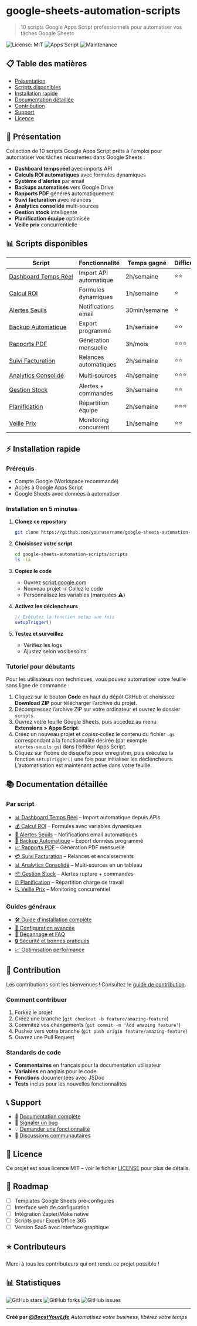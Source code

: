 # google-sheets-automation-scripts

> 10 scripts Google Apps Script professionnels pour automatiser vos tâches Google Sheets

![License: MIT](https://img.shields.io/badge/License-MIT-yellow.svg)
![Apps Script](https://img.shields.io/badge/Apps%20Script-Ready-blue.svg)
![Maintenance](https://img.shields.io/badge/Maintained%3F-yes-green.svg)

## 📋 Table des matières

- [Présentation](#présentation)
- [Scripts disponibles](#scripts-disponibles)
- [Installation rapide](#installation-rapide)
- [Documentation détaillée](#documentation-détaillée)
- [Contribution](#contribution)
- [Support](#support)
- [Licence](#licence)

## 🚀 Présentation

Collection de 10 scripts Google Apps Script prêts à l'emploi pour automatiser vos tâches récurrentes dans Google Sheets :

- **Dashboard temps réel** avec imports API
- **Calculs ROI automatiques** avec formules dynamiques
- **Système d'alertes** par email
- **Backups automatisés** vers Google Drive
- **Rapports PDF** générés automatiquement
- **Suivi facturation** avec relances
- **Analytics consolidé** multi‑sources
- **Gestion stock** intelligente
- **Planification équipe** optimisée
- **Veille prix** concurrentielle

## 📊 Scripts disponibles

| Script | Fonctionnalité | Temps gagné | Difficulté |
|-------|---------------|-------------|------------|
| [Dashboard Temps Réel](./scripts/dashboard-temps-reel.gs) | Import API automatique | 2h/semaine | ⭐⭐ |
| [Calcul ROI](./scripts/calcul-roi.gs) | Formules dynamiques | 1h/semaine | ⭐ |
| [Alertes Seuils](./scripts/alertes-seuils.gs) | Notifications email | 30min/semaine | ⭐ |
| [Backup Automatique](./scripts/backup-automatique.gs) | Export programmé | 1h/semaine | ⭐⭐ |
| [Rapports PDF](./scripts/rapports-pdf.gs) | Génération mensuelle | 3h/mois | ⭐⭐⭐ |
| [Suivi Facturation](./scripts/suivi-facturation.gs) | Relances automatiques | 2h/semaine | ⭐⭐ |
| [Analytics Consolidé](./scripts/analytics-consolide.gs) | Multi‑sources | 4h/semaine | ⭐⭐⭐ |
| [Gestion Stock](./scripts/gestion-stock.gs) | Alertes + commandes | 3h/semaine | ⭐⭐ |
| [Planification](./scripts/planification.gs) | Répartition équipe | 2h/semaine | ⭐⭐⭐ |
| [Veille Prix](./scripts/veille-prix.gs) | Monitoring concurrent | 1h/semaine | ⭐⭐ |

## ⚡ Installation rapide

### Prérequis

- Compte Google (Workspace recommandé)
- Accès à Google Apps Script
- Google Sheets avec données à automatiser

### Installation en 5 minutes

1. **Clonez ce repository**

   ```bash
   git clone https://github.com/yourusername/google-sheets-automation-scripts.git
   ```

2. **Choisissez votre script**

   ```bash
   cd google-sheets-automation-scripts/scripts
   ls -la
   ```

3. **Copiez le code**
   
   - Ouvrez [script.google.com](https://script.google.com)
   - Nouveau projet → Collez le code
   - Personnalisez les variables (marquées ⚠️)

4. **Activez les déclencheurs**

   ```javascript
   // Exécutez la fonction setup une fois
   setupTrigger()
   ```

5. **Testez et surveillez**

   - Vérifiez les logs
   - Ajustez selon vos besoins

### Tutoriel pour débutants

Pour les utilisateurs non techniques, vous pouvez automatiser votre feuille sans ligne de commande :

1. Cliquez sur le bouton **Code** en haut du dépôt GitHub et choisissez **Download ZIP** pour télécharger l’archive du projet.
2. Décompressez l’archive ZIP sur votre ordinateur et ouvrez le dossier `scripts`.
3. Ouvrez votre feuille Google Sheets, puis accédez au menu **Extensions > Apps Script**.
4. Créez un nouveau projet et copiez‑collez le contenu du fichier `.gs` correspondant à la fonctionnalité désirée (par exemple `alertes‑seuils.gs`) dans l’éditeur Apps Script.
5. Cliquez sur l’icône de disquette pour enregistrer, puis exécutez la fonction `setupTrigger()` une fois pour initialiser les déclencheurs. L’automatisation est maintenant active dans votre feuille.

## 📚 Documentation détaillée

### Par script

- [📊 Dashboard Temps Réel](./docs/dashboard-temps-reel.md) – Import automatique depuis APIs
- [💰 Calcul ROI](./docs/calcul-roi.md) – Formules avec variables dynamiques
- [🚨 Alertes Seuils](./docs/alertes-seuils.md) – Notifications email automatiques
- [💾 Backup Automatique](./docs/backup-automatique.md) – Export données programmé
- [📈 Rapports PDF](./docs/rapports-pdf.md) – Génération PDF mensuelle
- [💳 Suivi Facturation](./docs/suivi-facturation.md) – Relances et encaissements
- [📊 Analytics Consolidé](./docs/analytics-consolide.md) – Multi‑sources en un tableau
- [📦 Gestion Stock](./docs/gestion-stock.md) – Alertes rupture + commandes
- [⏰ Planification](./docs/planification.md) – Répartition charge de travail
- [🔍 Veille Prix](./docs/veille-prix.md) – Monitoring concurrentiel

### Guides généraux

- [🛠️ Guide d'installation complète](./docs/installation.md)
- [🔧 Configuration avancée](./docs/configuration.md)
- [🐛 Dépannage et FAQ](./docs/troubleshooting.md)
- [🔒 Sécurité et bonnes pratiques](./docs/security.md)
- [📈 Optimisation performance](./docs/performance.md)

## 🤝 Contribution

Les contributions sont les bienvenues ! Consultez le [guide de contribution](./CONTRIBUTING.md).

### Comment contribuer

1. Forkez le projet
2. Créez une branche (`git checkout -b feature/amazing-feature`)
3. Commitez vos changements (`git commit -m 'Add amazing feature'`)
4. Pushez vers votre branche (`git push origin feature/amazing-feature`)
5. Ouvrez une Pull Request

### Standards de code

- **Commentaires** en français pour la documentation utilisateur
- **Variables** en anglais pour le code
- **Fonctions** documentées avec JSDoc
- **Tests** inclus pour les nouvelles fonctionnalités

## 📞 Support

- 📖 [Documentation complète](./docs/)
- 🐛 [Signaler un bug](https://github.com/yourusername/google-sheets-automation-scripts/issues)
- 💡 [Demander une fonctionnalité](https://github.com/yourusername/google-sheets-automation-scripts/issues)
- 💬 [Discussions communautaires](https://github.com/yourusername/google-sheets-automation-scripts/discussions)

## 📝 Licence

Ce projet est sous licence MIT – voir le fichier [LICENSE](LICENSE) pour plus de détails.

## 🎯 Roadmap

- [ ] Templates Google Sheets pré‑configurés
- [ ] Interface web de configuration
- [ ] Intégration Zapier/Make native
- [ ] Scripts pour Excel/Office 365
- [ ] Version SaaS avec interface graphique

## ⭐ Contributeurs

Merci à tous les contributeurs qui ont rendu ce projet possible !

## 📊 Statistiques

![GitHub stars](https://img.shields.io/github/stars/yourusername/google-sheets-automation-scripts?style=social)
![GitHub forks](https://img.shields.io/github/forks/yourusername/google-sheets-automation-scripts?style=social)
![GitHub issues](https://img.shields.io/github/issues/yourusername/google-sheets-automation-scripts)

---

**Créé par [@_BoostYourLife_](https://instagram.com/_boostyourlife_)**
*Automatisez votre business, libérez votre temps*